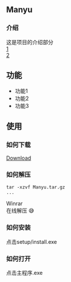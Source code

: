 ## Manyu
### 介绍
这是项目的介绍部分<br>
[1](https://baidu.com)<br>
[2](https://google.com)
## 功能
+ 功能1
+ 功能2
+ 功能3
## 使用
### 如何下载
[Download](https://switch520.com)
### 如何解压
```
tar -xzvf Manyu.tar.gz
...
```
Winrar<br>
在线解压 😅
### 如何安装
点击setup/install.exe
### 如何打开
点击主程序.exe
